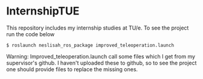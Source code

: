 # InternshipTUE
This repository includes my internship studies at TU/e. To see the project run the code below

```
$ roslaunch neslisah_ros_package improved_teleoperation.launch
```

Warning: Improved_teleoperation.launch call some files which I get from my supervisor's github. I haven't uploaded these to github, so to see the project one should provide files to replace the missing ones. 

